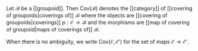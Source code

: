 Let $\mathcal B$ be a [[groupoid]]. Then $\text{Cov}(\mathcal B)$ denotes the [[category]] of [[covering of groupoids|coverings of]] $\mathcal B$ where the objects are [[covering of groupoids|coverings]] $p:\mathcal E\to \mathcal B$ and the morphisms are [[map of covering of groupoid|maps of coverings of]] $\mathcal B$. 

When there is no ambiguity, we write $\text{Cov}(\mathcal E,\mathcal E')$ for the set of maps $\mathcal E\to \mathcal E'$.